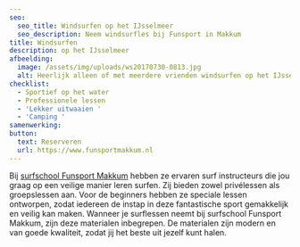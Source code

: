 ```yaml
---
seo:
  seo_title: Windsurfen op het IJsselmeer
  seo_description: Neem windsurfles bij Funsport in Makkum
title: Windsurfen
description: op het IJsselmeer
afbeelding:
  image: /assets/img/uploads/ws20170730-0813.jpg
  alt: Heerlijk alleen of met meerdere vrienden windsurfen op het IJsselmeer
checklist:
  - Sportief op het water
  - Professionele lessen
  - 'Lekker uitwaaien '
  - 'Camping '
samenwerking:
button:
  text: Reserveren
  url: https://www.funsportmakkum.nl
---
```


Bij <a target="_blank" rel="noopener" href="https://www.funsportmakkum.nl">surfschool Funsport Makkum</a> hebben ze ervaren surf instructeurs die jou graag op een veilige manier leren surfen. Zij bieden zowel privélessen als groepslessen aan. Voor de beginners hebben ze speciale lessen ontworpen, zodat iedereen de instap in deze fantastische sport gemakkelijk en veilig kan maken. Wanneer je surflessen neemt bij surfschool Funsport Makkum, zijn deze materialen inbegrepen. De materialen zijn modern en van goede kwaliteit, zodat jij het beste uit jezelf kunt halen.&nbsp;

